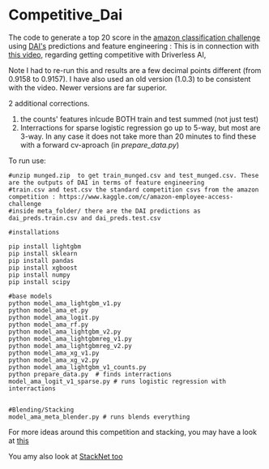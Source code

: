 # Competitive_Dai
The code to generate a top 20 score in the [amazon classification challenge](https://www.kaggle.com/c/amazon-employee-access-challenge) using [DAI's](https://www.h2o.ai/driverless-ai/) predictions and feature engineering : This is in connection with [this video](https://www.youtube.com/watch?v=qtUNyJlAID0&amp;t=11s), regarding getting competitive with Driverless AI,  

Note I had to re-run this and results are a few decimal points different (from 0.9158 to 0.9157). I have also used an old version  (1.0.3) to be consistent with the video. Newer versions are far superior. 

2 additional corrections. 

1) the counts' features inlcude BOTH train and test summed (not just test)
2) Interractions for sparse logistic regression go up to 5-way, but most are 3-way. In any case it does not take more than 20 minutes to find these with a forward cv-aproach (in *prepare_data.py*)

To run use:

```
#unzip munged.zip  to get train_munged.csv and test_munged.csv. These are the outputs of DAI in terms of feature engineering
#train.csv and test.csv the standard competition csvs from the amazon competition : https://www.kaggle.com/c/amazon-employee-access-challenge
#inside meta_folder/ there are the DAI predictions as dai_preds.train.csv and dai_preds.test.csv

#installations

pip install lightgbm
pip install sklearn
pip install pandas
pip install xgboost
pip install numpy
pip install scipy

#base models
python model_ama_lightgbm_v1.py
python model_ama_et.py
python model_ama_logit.py
python model_ama_rf.py
python model_ama_lightgbm_v2.py
python model_ama_lightgbmreg_v1.py
python model_ama_lightgbmreg_v2.py
python model_ama_xg_v1.py
python model_ama_xg_v2.py
python model_ama_lightgbm_v1_counts.py
python prepare_data.py  # finds interractions
model_ama_logit_v1_sparse.py # runs logistic regression with interractions


#Blending/Stacking
model_ama_meta_blender.py # runs blends everything 

```

For more ideas around this competition and stacking, you may have a look at [this](https://github.com/kaz-Anova/ensemble_amazon)

You amy also look at [StackNet too](https://github.com/kaz-Anova/StackNet/blob/master/example/example_amazon/EXAMPLE.MD)



